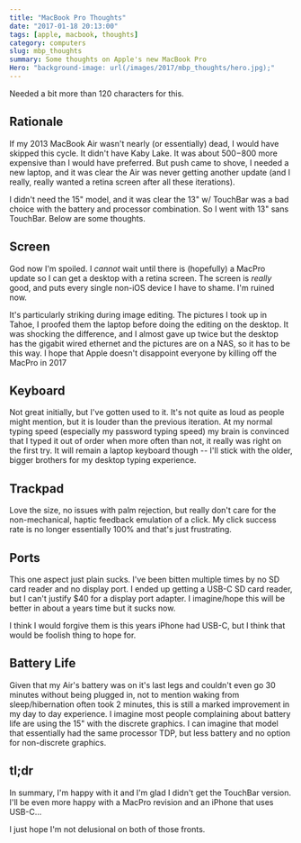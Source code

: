 ```yaml
---
title: "MacBook Pro Thoughts"
date: "2017-01-18 20:13:00"
tags: [apple, macbook, thoughts]
category: computers
slug: mbp_thoughts
summary: Some thoughts on Apple's new MacBook Pro
Hero: "background-image: url(/images/2017/mbp_thoughts/hero.jpg);"
---
```


Needed a bit more than 120 characters for this.

## Rationale

If my 2013 MacBook Air wasn't nearly (or essentially) dead, I would have skipped this cycle. It didn't have Kaby Lake. It was about $500-$800 more expensive than I would have preferred. But push came to shove, I needed a new laptop, and it was clear the Air was never getting another update (and I really, really wanted a retina screen after all these iterations).

I didn't need the 15" model, and it was clear the 13" w/ TouchBar was a bad choice with the battery and processor combination. So I went with 13" sans TouchBar. Below are some thoughts.

## Screen

God now I'm spoiled. I _cannot_ wait until there is (hopefully) a MacPro update so I can get a desktop with a retina screen. The screen is _really_ good, and puts every single non-iOS device I have to shame. I'm ruined now.

It's particularly striking during image editing. The pictures I took up in Tahoe, I proofed them the laptop before doing the editing on the desktop. It was shocking the difference, and I almost gave up twice but the desktop has the gigabit wired ethernet and the pictures are on a NAS, so it has to be this way. I hope that Apple doesn't disappoint everyone by killing off the MacPro in 2017

## Keyboard

Not great initially, but I've gotten used to it. It's not quite as loud as people might mention, but it is louder than the previous iteration. At my normal typing speed (especially my password typing speed) my brain is convinced that I typed it out of order when more often than not, it really was right on the first try. It will remain a laptop keyboard though -- I'll stick with the older, bigger brothers for my desktop typing experience.

## Trackpad

Love the size, no issues with palm rejection, but really don't care for the non-mechanical, haptic feedback emulation of a click. My click success rate is no longer essentially 100% and that's just frustrating.

## Ports

This one aspect just plain sucks. I've been bitten multiple times by no SD card reader and no display port. I ended up getting a USB-C SD card reader, but I can't justify $40 for a display port adapter. I imagine/hope this will be better in about a years time but it sucks now.

I think I would forgive them is this years iPhone had USB-C, but I think that would be foolish thing to hope for.

## Battery Life

Given that my Air's battery was on it's last legs and couldn't even go 30 minutes without being plugged in, not to mention waking from sleep/hibernation often took 2 minutes, this is still a marked improvement in my day to day experience. I imagine most people complaining about battery life are using the 15" with the discrete graphics. I can imagine that model that essentially had the same processor TDP, but less battery and no option for non-discrete graphics.

## tl;dr

In summary, I'm happy with it and I'm glad I didn't get the TouchBar version. I'll be even more happy with a MacPro revision and an iPhone that uses USB-C...

I just hope I'm not delusional on both of those fronts.
